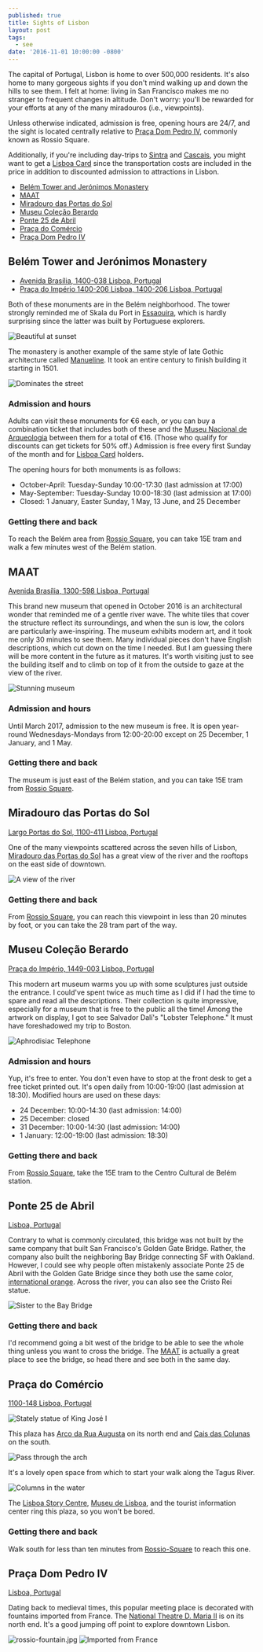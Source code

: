```yaml
---
published: true
title: Sights of Lisbon
layout: post
tags:
  - see
date: '2016-11-01 10:00:00 -0800'
---
```

The capital of Portugal, Lisbon is home to over 500,000 residents. It's also home to many gorgeous sights if you don't mind walking up and down the hills to see them. I felt at home: living in San Francisco makes me no stranger to frequent changes in altitude. Don't worry: you'll be rewarded for your efforts at any of the many miradouros (i.e., viewpoints).

<!--more-->

Unless otherwise indicated, admission is free, opening hours are 24/7, and the sight is located centrally relative to [Praça Dom Pedro IV][rossio-square], commonly known as Rossio Square.

Additionally, if you're including day-trips to [Sintra](https://en.wikipedia.org/wiki/Sintra) and [Cascais](https://en.wikipedia.org/wiki/Cascais), you might want to get a [Lisboa Card][lisboa-card] since the transportation costs are included in the price in addition to discounted admission to attractions in Lisbon.

* [Belém Tower and Jerónimos Monastery](#belm-tower-and-jernimos-monastery)
* [MAAT][maat]
* [Miradouro das Portas do Sol](#miradouro-das-portas-do-sol)
* [Museu Coleção Berardo](#museu-coleo-berardo)
* [Ponte 25 de Abril](#ponte-25-de-abril)
* [Praça do Comércio](#praa-do-comrcio)
* [Praça Dom Pedro IV][rossio-square]

## Belém Tower and Jerónimos Monastery

* [Avenida Brasília, 1400-038 Lisboa, Portugal](https://goo.gl/maps/gFc9SCy8JDo)
* [Praça do Império 1400-206 Lisboa, 1400-206 Lisboa, Portugal](https://goo.gl/maps/VtDL2cppCVA2)

Both of these monuments are in the Belém neighborhood. The tower strongly reminded me of Skala du Port in [Essaouira](/sights-of-morocco), which is hardly surprising since the latter was built by Portuguese explorers.

![Beautiful at sunset]({{site.baseurl}}/images/2016/11/01-sights-of-lisbon/belem-tower.jpg)

The monastery is another example of the same style of late Gothic architecture called [Manueline](https://en.wikipedia.org/wiki/Manueline). It took an entire century to finish building it starting in 1501.

![Dominates the street]({{site.baseurl}}/images/2016/11/01-sights-of-lisbon/jeronimos-monastery.jpg)

### Admission and hours

Adults can visit these monuments for €6 each, or you can buy a combination ticket that includes both of these and the [Museu Nacional de Arqueologia](http://www.museuarqueologia.pt/?a=0&x=2) between them for a total of €16. (Those who qualify for discounts can get tickets for 50% off.) Admission is free every first Sunday of the month and for [Lisboa Card][lisboa-card] holders.

The opening hours for both monuments is as follows:
- October-April: Tuesday-Sunday 10:00-17:30 (last admission at 17:00)
- May-September: Tuesday-Sunday 10:00-18:30 (last admission at 17:00)
- Closed: 1 January, Easter Sunday, 1 May, 13 June, and 25 December

### Getting there and back

To reach the Belém area from [Rossio Square][rossio-square], you can take 15E tram and walk a few minutes west of the Belém station.

## MAAT

[Avenida Brasília, 1300-598 Lisboa, Portugal](https://goo.gl/maps/bExuVp6y3cU2)

This brand new museum that opened in October 2016 is an architectural wonder that reminded me of a gentle river wave. The white tiles that cover the structure reflect its surroundings, and when the sun is low, the colors are particularly awe-inspiring. The museum exhibits modern art, and it took me only 30 minutes to see them. Many individual pieces don't have English descriptions, which cut down on the time I needed. But I am guessing there will be more content in the future as it matures. It's worth visiting just to see the building itself and to climb on top of it from the outside to gaze at the view of the river.

![Stunning museum]({{site.baseurl}}/images/2016/11/01-sights-of-lisbon/maat.jpg)

### Admission and hours

Until March 2017, admission to the new museum is free. It is open year-round Wednesdays-Mondays from 12:00-20:00 except on 25 December, 1 January, and 1 May.

### Getting there and back

The museum is just east of the Belém station, and you can take 15E tram from [Rossio Square][rossio-square].

## Miradouro das Portas do Sol

[Largo Portas do Sol, 1100-411 Lisboa, Portugal](https://goo.gl/maps/u9GQ8V5byz52)

One of the many viewpoints scattered across the seven hills of Lisbon, [Miradouro das Portas do Sol](https://www.playocean.net/en/portugal/lisbon/viewpoints/viewpoint-of-portas-do-sol) has a great view of the river and the rooftops on the east side of downtown.

![A view of the river]({{site.baseurl}}/images/2016/11/01-sights-of-lisbon/portas-do-sol.jpg)

### Getting there and back

From [Rossio Square][rossio-square], you can reach this viewpoint in less than 20 minutes by foot, or you can take the 28 tram part of the way.

## Museu Coleção Berardo

[Praça do Império, 1449-003 Lisboa, Portugal](https://goo.gl/maps/CRiMa2Z7tQp)

This modern art museum warms you up with some sculptures just outside the entrance. I could've spent twice as much time as I did if I had the time to spare and read all the descriptions. Their collection is quite impressive, especially for a museum that is free to the public all the time! Among the artwork on display, I got to see Salvador Dalí's "Lobster Telephone." It must have foreshadowed my trip to Boston.

![Aphrodisiac Telephone]({{site.baseurl}}/images/2016/11/01-sights-of-lisbon/dali.jpg)

### Admission and hours

Yup, it's free to enter. You don't even have to stop at the front desk to get a free ticket printed out. It's open daily from 10:00-19:00 (last admission at 18:30). Modified hours are used on these days:

- 24 December: 10:00-14:30 (last admission: 14:00)
- 25 December: closed
- 31 December: 10:00-14:30 (last admission: 14:00)
- 1 January: 12:00-19:00 (last admission: 18:30)

### Getting there and back

From [Rossio Square][rossio-square], take the 15E tram to the Centro Cultural de Belém station.

## Ponte 25 de Abril

[Lisboa, Portugal](https://goo.gl/maps/FgXTir86rX72)

Contrary to what is commonly circulated, this bridge was not built by the same company that built San Francisco's Golden Gate Bridge. Rather, the company also built the neighboring Bay Bridge connecting SF with Oakland. However, I could see why people often mistakenly associate Ponte 25 de Abril with the Golden Gate Bridge since they both use the same color, [international orange](https://en.wikipedia.org/wiki/International_orange). Across the river, you can also see the Cristo Rei statue.

![Sister to the Bay Bridge]({{site.baseurl}}/images/2016/11/01-sights-of-lisbon/ponte-25-de-abril.jpg)

### Getting there and back

I'd recommend going a bit west of the bridge to be able to see the whole thing unless you want to cross the bridge. The [MAAT][maat] is actually a great place to see the bridge, so head there and see both in the same day.

## Praça do Comércio

[1100-148 Lisboa, Portugal](https://goo.gl/maps/47RsBz2fcf12)

![Stately statue of King José I]({{site.baseurl}}/images/2016/11/01-sights-of-lisbon/comercio-statue.jpg)

This plaza has [Arco da Rua Augusta](https://en.wikipedia.org/wiki/Rua_Augusta_Arch) on its north end and [Cais das Colunas](http://travelguide.michelin.com/europe/portugal/lisbon/lisbon/cais-das-colunas) on the south.

![Pass through the arch]({{site.baseurl}}/images/2016/11/01-sights-of-lisbon/comercio-arch.jpg)

It's a lovely open space from which to start your walk along the Tagus River.

![Columns in the water]({{site.baseurl}}/images/2016/11/01-sights-of-lisbon/comercio-columns.jpg)

The [Lisboa Story Centre](http://www.lisboastorycentre.pt/en), [Museu de Lisboa](http://www.museudelisboa.pt/en/), and the tourist information center ring this plaza, so you won't be bored.

### Getting there and back

Walk south for less than ten minutes from [Rossio-Square][rossio-square] to reach this one.

## Praça Dom Pedro IV

[Lisboa, Portugal](https://goo.gl/maps/X9aMkr1D3F32)

Dating back to medieval times, this popular meeting place is decorated with fountains imported from France. The [National Theatre D. Maria II](https://en.m.wikipedia.org/wiki/D._Maria_II_National_Theatre) is on its north end. It's a good jumping off point to explore downtown Lisbon.

![rossio-fountain.jpg]({{site.baseurl}}/images/2016/11/01-sights-of-lisbon/rossio-fountain.jpg)
![Imported from France]({{site.baseurl}}/images/2016/11/01-sights-of-lisbon/rossio-fountain.jpg)

[lisboa-card]: http://www.lisboacard.org
[maat]: #maat
[rossio-square]: #praa-dom-pedro-iv